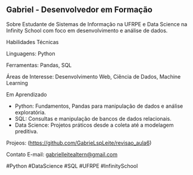 ## Gabriel - Desenvolvedor em Formação
Sobre
Estudante de Sistemas de Informação na UFRPE e Data Science na Infinity School com foco em desenvolvimento e análise de dados.

Habilidades Técnicas

Linguagens: Python

Ferramentas: Pandas, SQL

Áreas de Interesse: Desenvolvimento Web, Ciência de Dados, Machine Learning

Em Aprendizado
- Python: Fundamentos, Pandas para manipulação de dados e análise exploratória.
- SQL: Consultas e manipulação de bancos de dados relacionais.
- Data Science: Projetos práticos desde a coleta até a modelagem preditiva.

Projeos: (https://github.com/GabrieLspLeite/revisao_aula6)

Contato
E-mail: gabrielleitealtern@gmail.com

#Python #DataScience #SQL #UFRPE #InfinitySchool
